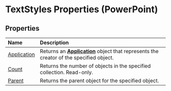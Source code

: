 
# TextStyles Properties (PowerPoint)

## Properties



|**Name**|**Description**|
|:-----|:-----|
|[Application](ab2a73d2-6742-b567-fc84-6bfe6cc268a3.md)|Returns an  **[Application](978c2b99-4271-b953-4283-73b5f3d96f41.md)** object that represents the creator of the specified object.|
|[Count](afdd652f-7f97-899d-af82-1f2396ff23b9.md)|Returns the number of objects in the specified collection. Read-only.|
|[Parent](74a2784b-ea76-9ef4-cacd-ac5ad9ba34a1.md)|Returns the parent object for the specified object.|
